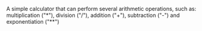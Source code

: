 A simple calculator that can perform several arithmetic operations, such as: 
multiplication ("*"), 
division ("/"), 
addition ("+"), 
subtraction ("-") and 
exponentiation ("**")